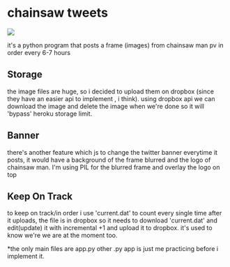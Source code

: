 # chainsaw tweets
<img src="{https://img.shields.io/badge/deprecated-discontinued-red}"/>


it's a python program that posts a frame (images) from 
chainsaw man pv in order every 6-7 hours

## Storage

the image files are huge, so i decided to upload them on dropbox (since they have an easier api to implement , i think).
using dropbox api we can download the image and delete the image when we're done
so it will 'bypass' heroku storage limit.
 
## Banner
there's another feature which js to change the twitter banner
everytime it posts, it would have a background of the frame blurred
and the logo of chainsaw man. I'm using PIL for the blurred frame and overlay the logo 
on top

## Keep On Track

to keep on track/in order i use 'current.dat' to count every single time
after it uploads, the file is in dropbox so it needs to download 'current.dat' 
and edit(update) it with incremental +1 and upload it to dropbox.
it's used to know we're we are at the moment too.

*the only main files are app.py other .py app is just me practicing before i implement it.
